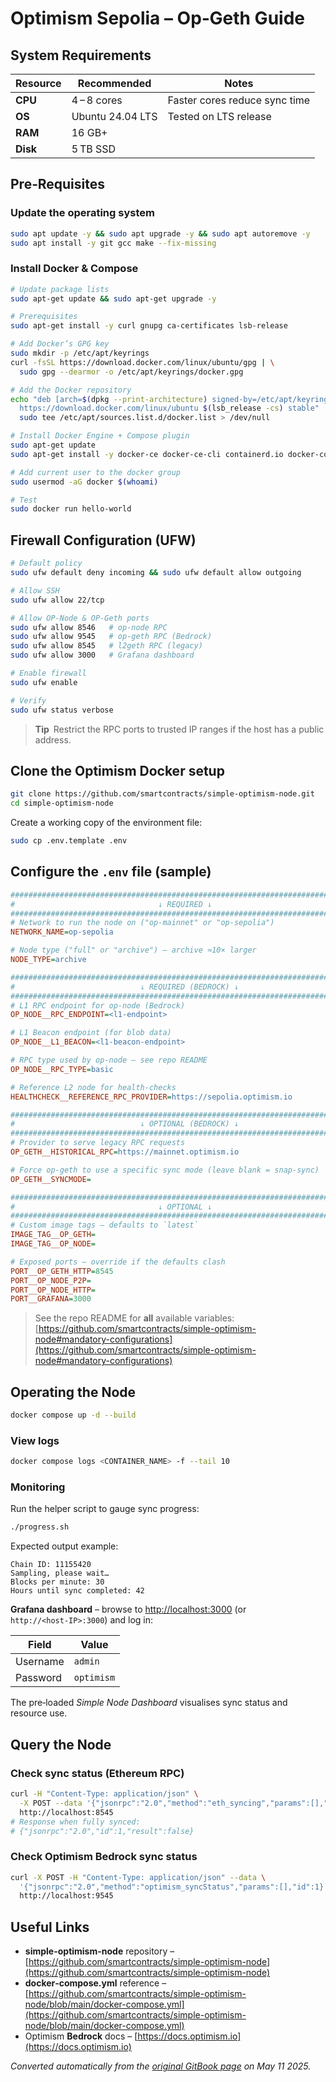 # Optimism Sepolia – **Op‑Geth**  Guide


## System Requirements

| Resource | Recommended      | Notes                                   |
| -------- | ---------------- | --------------------------------------- |
| **CPU**  | 4 – 8 cores      | Faster cores reduce sync time           |
| **OS**   | Ubuntu 24.04 LTS | Tested on LTS release                   |
| **RAM**  | 16 GB+           |                                         |
| **Disk** | 5 TB SSD         


## Pre‑Requisites

### Update the operating system

```bash
sudo apt update -y && sudo apt upgrade -y && sudo apt autoremove -y
sudo apt install -y git gcc make --fix-missing
```

### Install Docker & Compose

```bash
# Update package lists
sudo apt-get update && sudo apt-get upgrade -y

# Prerequisites
sudo apt-get install -y curl gnupg ca-certificates lsb-release

# Add Docker’s GPG key
sudo mkdir -p /etc/apt/keyrings
curl -fsSL https://download.docker.com/linux/ubuntu/gpg | \
  sudo gpg --dearmor -o /etc/apt/keyrings/docker.gpg

# Add the Docker repository
echo "deb [arch=$(dpkg --print-architecture) signed-by=/etc/apt/keyrings/docker.gpg] \
  https://download.docker.com/linux/ubuntu $(lsb_release -cs) stable" | \
  sudo tee /etc/apt/sources.list.d/docker.list > /dev/null

# Install Docker Engine + Compose plugin
sudo apt-get update
sudo apt-get install -y docker-ce docker-ce-cli containerd.io docker-compose-plugin

# Add current user to the docker group
sudo usermod -aG docker $(whoami)

# Test
sudo docker run hello-world
```

## Firewall Configuration (UFW)

```bash
# Default policy
sudo ufw default deny incoming && sudo ufw default allow outgoing

# Allow SSH
sudo ufw allow 22/tcp

# Allow OP‑Node & OP‑Geth ports
sudo ufw allow 8546   # op-node RPC
sudo ufw allow 9545   # op-geth RPC (Bedrock)
sudo ufw allow 8545   # l2geth RPC (legacy)
sudo ufw allow 3000   # Grafana dashboard

# Enable firewall
sudo ufw enable

# Verify
sudo ufw status verbose
```

> **Tip** Restrict the RPC ports to trusted IP ranges if the host has a public address.


## Clone the Optimism Docker setup

```bash
git clone https://github.com/smartcontracts/simple-optimism-node.git
cd simple-optimism-node
```

Create a working copy of the environment file:

```bash
sudo cp .env.template .env
```

## Configure the `.env` file (sample)

```ini
###############################################################################
#                                ↓ REQUIRED ↓                                 #
###############################################################################
# Network to run the node on ("op-mainnet" or "op-sepolia")
NETWORK_NAME=op-sepolia

# Node type ("full" or "archive") – archive ≈10× larger
NODE_TYPE=archive

###############################################################################
#                            ↓ REQUIRED (BEDROCK) ↓                           #
###############################################################################
# L1 RPC endpoint for op‑node (Bedrock)
OP_NODE__RPC_ENDPOINT=<l1-endpoint>

# L1 Beacon endpoint (for blob data)
OP_NODE__L1_BEACON=<l1-beacon-endpoint>

# RPC type used by op‑node – see repo README
OP_NODE__RPC_TYPE=basic

# Reference L2 node for health‑checks
HEALTHCHECK__REFERENCE_RPC_PROVIDER=https://sepolia.optimism.io

###############################################################################
#                            ↓ OPTIONAL (BEDROCK) ↓                           #
###############################################################################
# Provider to serve legacy RPC requests
OP_GETH__HISTORICAL_RPC=https://mainnet.optimism.io

# Force op‑geth to use a specific sync mode (leave blank = snap‑sync)
OP_GETH__SYNCMODE=

###############################################################################
#                                ↓ OPTIONAL ↓                                 #
###############################################################################
# Custom image tags – defaults to `latest`
IMAGE_TAG__OP_GETH=
IMAGE_TAG__OP_NODE=

# Exposed ports – override if the defaults clash
PORT__OP_GETH_HTTP=8545
PORT__OP_NODE_P2P=
PORT__OP_NODE_HTTP=
PORT__GRAFANA=3000
```

> See the repo README for **all** available variables: [https://github.com/smartcontracts/simple-optimism-node#mandatory-configurations](https://github.com/smartcontracts/simple-optimism-node#mandatory-configurations)

## Operating the Node

```bash
docker compose up -d --build
```

### View logs

```bash
docker compose logs <CONTAINER_NAME> -f --tail 10
```

### Monitoring

Run the helper script to gauge sync progress:

```bash
./progress.sh
```

Expected output example:

```text
Chain ID: 11155420
Sampling, please wait…
Blocks per minute: 30
Hours until sync completed: 42
```

**Grafana dashboard** – browse to [http://localhost:3000](http://localhost:3000) (or `http://<host‑IP>:3000`) and log in:

| Field    | Value      |
| -------- | ---------- |
| Username | `admin`    |
| Password | `optimism` |

The pre‑loaded *Simple Node Dashboard* visualises sync status and resource use.


## Query the Node

### Check sync status (Ethereum RPC)

```bash
curl -H "Content-Type: application/json" \
  -X POST --data '{"jsonrpc":"2.0","method":"eth_syncing","params":[],"id":1}' \
  http://localhost:8545
# Response when fully synced:
# {"jsonrpc":"2.0","id":1,"result":false}
```

### Check Optimism Bedrock sync status

```bash
curl -X POST -H "Content-Type: application/json" --data \
  '{"jsonrpc":"2.0","method":"optimism_syncStatus","params":[],"id":1}' \
  http://localhost:9545
```


## Useful Links

* **simple-optimism-node** repository – [https://github.com/smartcontracts/simple-optimism-node](https://github.com/smartcontracts/simple-optimism-node)
* **docker‑compose.yml** reference – [https://github.com/smartcontracts/simple-optimism-node/blob/main/docker-compose.yml](https://github.com/smartcontracts/simple-optimism-node/blob/main/docker-compose.yml)
* Optimism **Bedrock** docs – [https://docs.optimism.io](https://docs.optimism.io)


*Converted automatically from the [original GitBook page](https://docswip.infradao.com/docs-in-progress/optimism-sepolia/docker/op-geth) on May 11 2025.*
